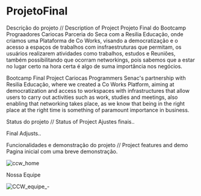 # ProjetoFinal

Descrição do projeto // Description of Project
Projeto Final do Bootcamp Prograadores Cariocas Parceria do Seca com a Resilia Educação, onde criamos uma Plataforma de Co Works, visando a democratização e o acesso a espaços de trabalhos com insfraestruturas que permitam, os usuários realizarem atividades como trabalhos, estudos e Reuniões, também possibilitando que ocorram networkings, pois sabemos que a estar no lugar certo na hora certa é algo de suma importância nos negócios.

Bootcamp Final Project Cariocas Programmers Senac's partnership with Resilia Educação, where we created a Co Works Platform, aiming at democratization and access to workspaces with infrastructures that allow users to carry out activities such as work, studies and meetings, also enabling that networking takes place, as we know that being in the right place at the right time is something of paramount importance in business.

Status do projeto // Status of Project
Ajustes finais..

Final Adjusts..

Funcionalidades e demonstração do projeto // Project features and demo
Pagina inicial com uma breve demonstração.

![ccw_home](https://user-images.githubusercontent.com/81950828/222769828-5cc13979-925f-4c55-b951-9e80fabf7d40.png)


Nossa Equipe

![CCW_equipe_-](https://user-images.githubusercontent.com/81950828/222776376-a61c6e4e-062b-46d4-b967-8350ff2e004e.png)
